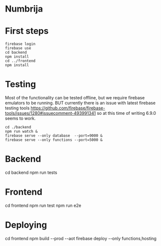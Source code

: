# Numbrija

# First steps
```
firebase login
firebase use
cd backend
npm install
cd ../frontend
npm install
```

# Testing
Most of the functionality can be tested offline, but we require firebase emulators to be running. BUT currently there is an issue with latest firebase testing tools https://github.com/firebase/firebase-tools/issues/1280#issuecomment-493991341 so at this time of writing 6.9.0 seems to work.

```
cd ./backend
npm run watch &
firebase serve --only database  --port=9000 &
firebase serve --only functions --port=5000 &
```

# Backend
cd backend
npm run tests

# Frontend
cd frontend
npm run test
npm run e2e

# Deploying
cd frontend
npm build --prod --aot
firebase deploy --only functions,hosting